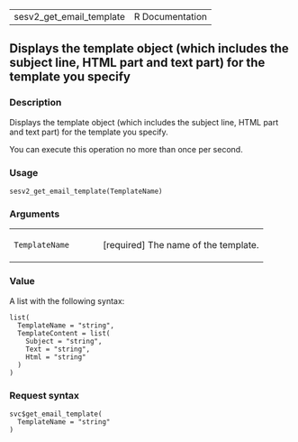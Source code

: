 <table style="width: 100%;">
<tbody>
<tr class="odd">
<td>sesv2_get_email_template</td>
<td style="text-align: right;">R Documentation</td>
</tr>
</tbody>
</table>

## Displays the template object (which includes the subject line, HTML part and text part) for the template you specify

### Description

Displays the template object (which includes the subject line, HTML part
and text part) for the template you specify.

You can execute this operation no more than once per second.

### Usage

    sesv2_get_email_template(TemplateName)

### Arguments

<table>
<colgroup>
<col style="width: 35%" />
<col style="width: 65%" />
</colgroup>
<tbody>
<tr class="odd">
<td><code
id="sesv2_get_email_template_:_TemplateName">TemplateName</code></td>
<td><p>[required] The name of the template.</p></td>
</tr>
</tbody>
</table>

### Value

A list with the following syntax:

    list(
      TemplateName = "string",
      TemplateContent = list(
        Subject = "string",
        Text = "string",
        Html = "string"
      )
    )

### Request syntax

    svc$get_email_template(
      TemplateName = "string"
    )
